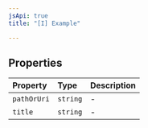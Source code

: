```yaml
---
jsApi: true
title: "[I] Example"

---
```

## Properties

| Property | Type | Description |
| :------ | :------ | :------ |
| `pathOrUri` | `string` | - |
| `title` | `string` | - |
